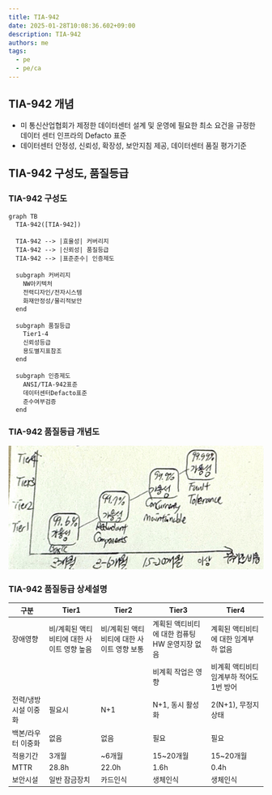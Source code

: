 ```yaml
---
title: TIA-942
date: 2025-01-28T10:08:36.602+09:00
description: TIA-942
authors: me
tags:
  - pe
  - pe/ca
---
```


## TIA-942 개념

- 미 통신산업협회가 제정한 데이터센터 설계 및 운영에 필요한 최소 요건을 규정한 데이터 센터 인프라의 Defacto 표준
- 데이터센터 안정성, 신뢰성, 확장성, 보안지침 제공, 데이터센터 품질 평가기준

## TIA-942 구성도, 품질등급

### TIA-942 구성도

```mermaid
graph TB
  TIA-942([TIA-942])

  TIA-942 --> |효율성| 커버리지
  TIA-942 --> |신뢰성| 품질등급
  TIA-942 --> |표준준수| 인증제도

  subgraph 커버리지
    NW아키텍처
    전력디자인/전자시스템
    화재안정성/물리적보안
  end

  subgraph 품질등급
    Tier1-4
    신뢰성등급
    용도별지표참조
  end

  subgraph 인증제도
    ANSI/TIA-942표준
    데이터센터Defacto표준
    준수여부검증
  end
```

### TIA-942 품질등급 개념도

![tia-942](./assets/tia-942.jpg)

### TIA-942 품질등급 상세설명

| 구분 | Tier1 | Tier2 | Tier3 | Tier4 |
| --- | --- | --- | --- | --- |
| 장애영향 | 비/계획된 액티비티에 대한 사이트 영향 높음 | 비/계획된 액티비티에 대한 사이트 영향 보통 | 계획된 액티비티에 대한 컴퓨팅 HW 운영지장 없음 | 계획된 액티비티에 대한 임계부하 없음 |
| | | | 비계획 작업은 영향 | 비계획 액티비티 임계부하 적어도 1번 방어 |
| 전력/냉방시설 이중화 | 필요시 | N+1 | N+1, 동시 활성화 | 2(N+1), 무정지상태 |
| 백본/라우터 이중화 | 없음 | 없음 | 필요 | 필요 |
| 적용기간 | 3개월 | ~6개월 | 15~20개월 | 15~20개월 |
| MTTR | 28.8h | 22.0h | 1.6h | 0.4h |
| 보안시설 | 일반 잠금장치 | 카드인식 | 생체인식 | 생체인식 |
